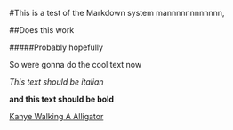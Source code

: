 #This is a test of the Markdown system mannnnnnnnnnnn,

##Does this work

#####Probably hopefully

So were gonna do the cool text now

*This text should be italian*

**and this text should be bold**

[Kanye Walking A Alligator](https://pics.me.me/kanye-walking-a-damn-alligator-47977930.png)